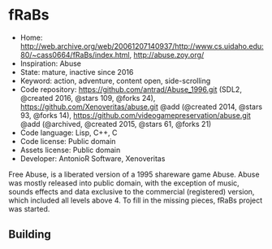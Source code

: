 # fRaBs

- Home: http://web.archive.org/web/20061207140937/http://www.cs.uidaho.edu:80/~cass0664/fRaBs/index.html, http://abuse.zoy.org/
- Inspiration: Abuse
- State: mature, inactive since 2016
- Keyword: action, adventure, content open, side-scrolling
- Code repository: https://github.com/antrad/Abuse_1996.git (SDL2, @created 2016, @stars 109, @forks 24), https://github.com/Xenoveritas/abuse.git @add (@created 2014, @stars 93, @forks 14), https://github.com/videogamepreservation/abuse.git @add (@archived, @created 2015, @stars 61, @forks 21)
- Code language: Lisp, C++, C
- Code license: Public domain
- Assets license: Public domain
- Developer: AntonioR Software, Xenoveritas

Free Abuse, is a liberated version of a 1995 shareware game Abuse.
Abuse was mostly released into public domain, with the exception of music, sounds effects and data exclusive to the commercial (registered) version,
which included all levels above 4. To fill in the missing pieces, fRaBs project was started.

## Building
